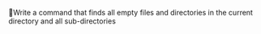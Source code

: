 Write a command that finds all empty files and directories in the current directory and all sub-directories

